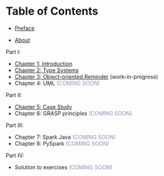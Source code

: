 # Table of Contents

* [Preface](WEB/grasp-principles/preface/)

* [About](WEB/grasp-principles/about/)

Part I:

* [Chapter 1: Introduction](/grasp-principles/introduction/)
* [Chapter 2: Type Systems](/grasp-principles/type-systems/)
* [Chapter 3: Object-oriented Reminder](/grasp-principles/recap/) (work-in-progress)
* Chapter 4: UML <span style="color: #9d85b5">(COMING SOON)</span>

Part II:

* [Chapter 5: Case Study](/grasp-principles/case-study/)
* Chapter 6: GRASP principles <span style="color: #9d85b5">(COMING SOON)</span>

Part III:

* Chapter 7: Spark Java <span style="color: #9d85b5">(COMING SOON)</span>
* Chapter 8: PySpark <span style="color: #9d85b5">(COMING SOON)</span>

Part IV:

* Solution to exercises <span style="color: #9d85b5">(COMING SOON)</span>
